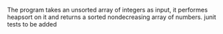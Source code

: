 The program takes an unsorted array of integers as input, it performes heapsort on it and returns a sorted nondecreasing array of numbers.
junit tests to be added  